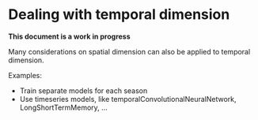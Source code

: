 # Dealing with temporal dimension

**This document is a work in progress**

Many considerations on spatial dimension can also be applied to temporal dimension.

Examples:
* Train separate models for each season
* Use timeseries models, like temporalConvolutionalNeuralNetwork, LongShortTermMemory, ...
